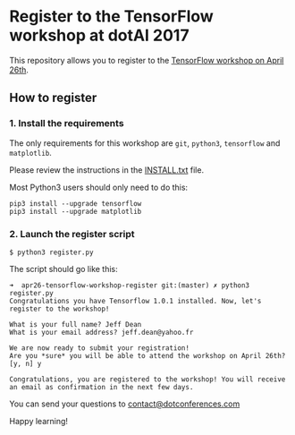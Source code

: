 # Register to the TensorFlow workshop at dotAI 2017

This repository allows you to register to the [TensorFlow workshop on April 26th](https://www.dotai.io/tensorflow-training).

## How to register

### 1. Install the requirements

The only requirements for this workshop are `git`, `python3`, `tensorflow` and `matplotlib`.

Please review the instructions in the [INSTALL.txt](https://github.com/martin-gorner/tensorflow-mnist-tutorial/blob/master/INSTALL.txt) file.

Most Python3 users should only need to do this:

```
pip3 install --upgrade tensorflow
pip3 install --upgrade matplotlib
```

### 2. Launch the register script

```
$ python3 register.py
```

The script should go like this:

```
➜  apr26-tensorflow-workshop-register git:(master) ✗ python3 register.py
Congratulations you have Tensorflow 1.0.1 installed. Now, let's register to the workshop!

What is your full name? Jeff Dean
What is your email address? jeff.dean@yahoo.fr

We are now ready to submit your registration!
Are you *sure* you will be able to attend the workshop on April 26th? [y, n] y

Congratulations, you are registered to the workshop! You will receive an email as confirmation in the next few days.
```

You can send your questions to contact@dotconferences.com

Happy learning!
